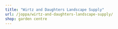 ```yaml
---
title: "Wirtz and Daughters Landscape Supply"
url: /joppa/wirtz-and-daughters-landscape-supply/
shop: garden centre
---
```

